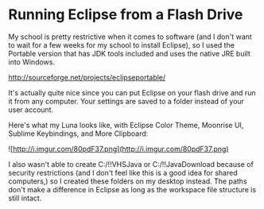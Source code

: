 # Running Eclipse from a Flash Drive

My school is pretty restrictive when it comes to software (and I don't want to wait for a few weeks for my school to install Eclipse), so I used the Portable version that has JDK tools included and uses the native JRE built into Windows.

http://sourceforge.net/projects/eclipseportable/

It's actually quite nice since you can put Eclipse on your flash drive and run it from any computer. Your settings are saved to a folder instead of your user account.

Here's what my Luna looks like, with Eclipse Color Theme, Moonrise UI, Sublime Keybindings, and More Clipboard:

![http://i.imgur.com/80pdF37.png](http://i.imgur.com/80pdF37.png)

I also wasn't able to create C:/!!VHSJava or C:/!!JavaDownload because of security restrictions (and I don't feel like this is a good idea for shared computers,) so I created these folders on my desktop instead. The paths don't make a difference in Eclipse as long as the workspace file structure is still intact.